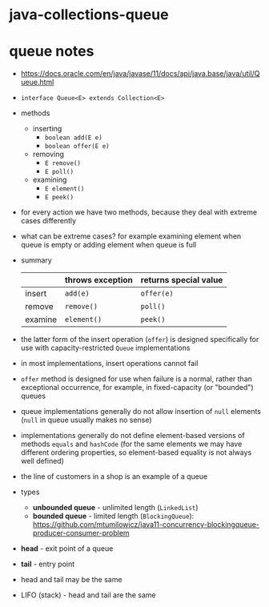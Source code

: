 # java-collections-queue

# queue notes
* https://docs.oracle.com/en/java/javase/11/docs/api/java.base/java/util/Queue.html
* `interface Queue<E> extends Collection<E>`
* methods
    * inserting
        * `boolean add(E e)`
        * `boolean offer(E e)`
    * removing
        * `E remove()`
        * `E poll()`
    * examining
        * `E element()`
        * `E peek()`
* for every action we have two methods, because they deal
with extreme cases differently
* what can be extreme cases? for example examining element
when queue is empty or adding element when queue is full
* summary

    |   |throws exception   |returns special value   |
    |---|---|---|
    |insert   |`add(e)`   |`offer(e)`   |
    |remove   |`remove()`   |`poll()`   |
    |examine   |`element()`   |`peek()`   |
* the latter form of the insert operation (`offer`) is designed 
specifically for use with capacity-restricted `Queue` 
implementations
* in most implementations, insert operations cannot fail
* `offer` method is designed for use when failure is a normal, 
rather than exceptional occurrence, for example, in 
fixed-capacity (or "bounded") queues
* queue implementations generally do not allow insertion of 
`null` elements (`null` in queue usually makes no sense)
* implementations generally do not define element-based 
versions of methods `equals` and `hashCode` (for the same 
elements we may have different ordering properties, so 
element-based equality is not always well defined)
* the line of customers in a shop is an example of a queue
* types
    * **unbounded queue** - unlimited length (`LinkedList`)
    * **bounded queue** - limited length (`BlockingQueue`): 
    https://github.com/mtumilowicz/java11-concurrency-blockingqueue-producer-consumer-problem
* **head** - exit point of a queue
* **tail** - entry point
* head and tail may be the same
* LIFO (stack) - head and tail are the same